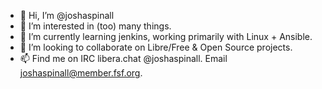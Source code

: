 - 👋 Hi, I’m @joshaspinall
- 👀 I’m interested in (too) many things.
- 🌱 I’m currently learning jenkins, working primarily with Linux + Ansible.
- 💞️ I’m looking to collaborate on Libre/Free & Open Source projects.
- 📫 Find me on IRC libera.chat @joshaspinall.  Email joshaspinall@member.fsf.org.

<!---
joshaspinall/joshaspinall is a ✨ special ✨ repository because its `README.md` (this file) appears on your GitHub profile.
You can click the Preview link to take a look at your changes.
--->
